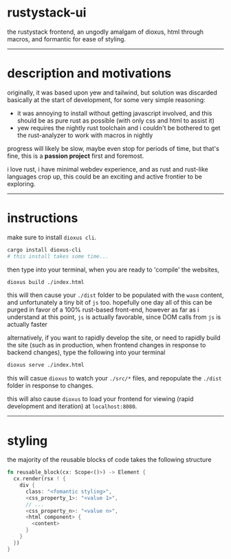 # rustystack-ui
the rustystack frontend, an ungodly amalgam of dioxus, html through macros, and formantic for ease of styling.
***
# description and motivations
originally, it was based upon yew and tailwind, but solution was discarded basically at the start of development, for some very simple reasoning:
- it was annoying to install without getting javascript involved, and this should be as pure rust as possible (with only css and html to assist it)
- yew requires the nightly rust toolchain and i couldn't be bothered to get the rust-analyzer to work with macros in nightly

progress will likely be slow, maybe even stop for periods of time, but that's fine, this is a **passion project** first and foremost.

i love rust, i have minimal webdev experience, and as rust and rust-like languages crop up, this could be an exciting and active frontier to be exploring.
***
# instructions
make sure to install `dioxus cli`.
``` bash
cargo install dioxus-cli
# this install takes some time...
```

then type into your terminal, when you are ready to 'compile' the websites,
```bash
dioxus build ./index.html
```

this will then cause your `./dist` folder to be populated with the `wasm` content, and unfortunately a tiny bit of `js` too. hopefully one day all of this can be purged in favor of a 100% rust-based front-end, however as far as i understand at this point, `js` is actually favorable, since DOM calls from `js` is actually faster

alternatively, if you want to rapidly develop the site, or need to rapidly build the site (such as in production, when frontend changes in response to backend changes), type the following into your terminal
```bash
dioxus serve ./index.html
```

this will casue `dioxus` to watch your `./src/*` files, and repopulate the `./dist` folder in response to changes.

this will also cause `dioxus` to load your frontend for viewing (rapid development and iteration) at `localhost:8080`.
***
# styling
the majority of the reusable blocks of code takes the following structure
```rust
fn reusable_block(cx: Scope<()>) -> Element {
  cx.render(rsx ! {
    div {
      class: "<fomantic styling>",
      <css_property_1>: "<value 1>",
      // ...
      <css_property_n>: "<value n>",
      <html component> {
        <content>
      }
    }
  })
}
```
